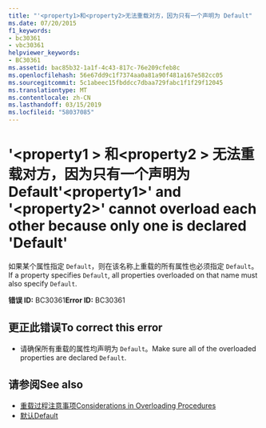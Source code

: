 ```yaml
---
title: "'<property1>和<property2>无法重载对方，因为只有一个声明为 Default"
ms.date: 07/20/2015
f1_keywords:
- bc30361
- vbc30361
helpviewer_keywords:
- BC30361
ms.assetid: bac85b32-1a1f-4c43-817c-76e209cfeb8c
ms.openlocfilehash: 56e67dd9c1f7374aa0a81a90f481a167e582cc05
ms.sourcegitcommit: 5c1abeec15fbddcc7dbaa729fabc1f1f29f12045
ms.translationtype: MT
ms.contentlocale: zh-CN
ms.lasthandoff: 03/15/2019
ms.locfileid: "58037085"
---
```

# <a name="property1-and-property2-cannot-overload-each-other-because-only-one-is-declared-default"></a><span data-ttu-id="7eca9-102">'\<property1 > 和\<property2 > 无法重载对方，因为只有一个声明为 Default</span><span class="sxs-lookup"><span data-stu-id="7eca9-102">'\<property1>' and '\<property2>' cannot overload each other because only one is declared 'Default'</span></span>
<span data-ttu-id="7eca9-103">如果某个属性指定 `Default`，则在该名称上重载的所有属性也必须指定 `Default`。</span><span class="sxs-lookup"><span data-stu-id="7eca9-103">If a property specifies `Default`, all properties overloaded on that name must also specify `Default`.</span></span>  
  
 <span data-ttu-id="7eca9-104">**错误 ID:** BC30361</span><span class="sxs-lookup"><span data-stu-id="7eca9-104">**Error ID:** BC30361</span></span>  
  
## <a name="to-correct-this-error"></a><span data-ttu-id="7eca9-105">更正此错误</span><span class="sxs-lookup"><span data-stu-id="7eca9-105">To correct this error</span></span>  
  
-   <span data-ttu-id="7eca9-106">请确保所有重载的属性均声明为 `Default`。</span><span class="sxs-lookup"><span data-stu-id="7eca9-106">Make sure all of the overloaded properties are declared `Default`.</span></span>  
  
## <a name="see-also"></a><span data-ttu-id="7eca9-107">请参阅</span><span class="sxs-lookup"><span data-stu-id="7eca9-107">See also</span></span>

- [<span data-ttu-id="7eca9-108">重载过程注意事项</span><span class="sxs-lookup"><span data-stu-id="7eca9-108">Considerations in Overloading Procedures</span></span>](../../visual-basic/programming-guide/language-features/procedures/considerations-in-overloading-procedures.md)
- [<span data-ttu-id="7eca9-109">默认</span><span class="sxs-lookup"><span data-stu-id="7eca9-109">Default</span></span>](../../visual-basic/language-reference/modifiers/default.md)
